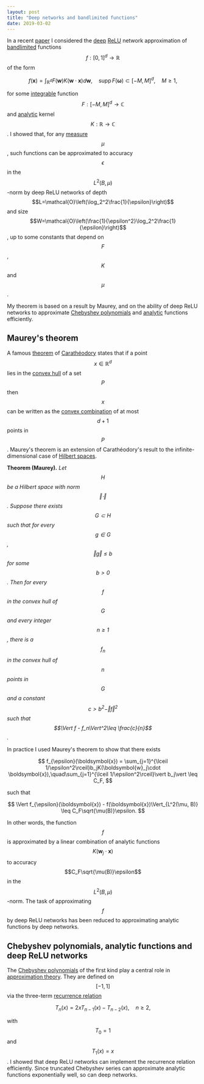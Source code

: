 ```yaml
---
layout: post
title: "Deep networks and bandlimited functions"
date: 2019-03-02
---
```


In a recent <a href="http://arxiv.org/pdf/1903.00735.pdf">paper</a> I considered the <a href='http://en.wikipedia.org/wiki/Deep_learning'>deep</a> <a href='http://en.wikipedia.org/wiki/Rectifier_(neural_networks)'>ReLU</a> network approximation of <a href='http://en.wikipedia.org/wiki/Bandlimiting'>bandlimited</a> functions $$f:[0,1]^d\rightarrow\mathbb{R}$$ of the form

$$
f(\boldsymbol{x}) = \int_{\mathbb{R}^d}F(\boldsymbol{w})K(\boldsymbol{w}\cdot\boldsymbol{x})d\boldsymbol{w}, 
\quad\mathrm{supp}\,F(\boldsymbol{\omega})\subset [-M,M]^d, \quad M\geq1,
$$

for some <a href='http://en.wikipedia.org/wiki/Locally_integrable_function'>integrable</a> function $$F:[-M,M]^d\rightarrow\mathbb{C}$$ and <a href='http://en.wikipedia.org/wiki/Analytic_function'>analytic</a> kernel $$K:\mathbb{R}\rightarrow\mathbb{C}$$.
I showed that, for any <a href='http://en.wikipedia.org/wiki/Measure_(mathematics)'>measure</a> $$\mu$$, such functions can be approximated to accuracy $$\epsilon$$ in the $$L^2(B,\mu)$$-norm by deep ReLU networks of depth $$L=\mathcal{O}\left(\log_2^2\frac{1}{\epsilon}\right)$$ and size $$W=\mathcal{O}\left(\frac{1}{\epsilon^2}\log_2^2\frac{1}{\epsilon}\right)$$, up to some constants that depend on $$F$$, $$K$$ and $$\mu$$.

My theorem is based on a result by Maurey, and on the ability of deep ReLU networks to approximate <a href='https://en.wikipedia.org/wiki/Chebyshev_polynomials'>Chebyshev polynomials</a> and <a href='http://en.wikipedia.org/wiki/Analytic_function'>analytic</a> functions efficiently.

<h2>Maurey's theorem</h2>

A famous <a href='http://en.wikipedia.org/wiki/Carath%C3%A9odory%27s_theorem_(convex_hull)'>theorem</a> of <a href='http://en.wikipedia.org/wiki/Constantin_Carath%C3%A9odory'>Carath&eacute;odory</a> states that if a point $$x\in\mathbb{R}^d$$ lies in the <a href='http://en.wikipedia.org/wiki/Convex_hull'>convex hull</a> of a set $$P$$ then $$x$$ can be written as the <a href='https://en.wikipedia.org/wiki/Convex_combination'>convex combination</a> of at most $$d+1$$ points in $$P$$.
Maurey's theorem is an extension of Carath&eacute;odory's result to the infinite-dimensional case of <a href='http://en.wikipedia.org/wiki/Hilbert_space'>Hilbert spaces</a>.

<b>Theorem (Maurey).</b>
<i>Let $$H$$ be a Hilbert space with norm $$\Vert\cdot\Vert$$. 
Suppose there exists $$G\subset H$$ such that for every $$g\in G$$, $$\Vert g\Vert\leq b$$ for some $$b>0$$. 
Then for every $$f$$ in the convex hull of $$G$$ and every integer $$n\geq 1$$, there is a $$f_n$$ in the convex hull of $$n$$ points in $$G$$ and a constant $$c>b^2-\Vert f\Vert^2$$ such that $$\Vert f - f_n\Vert^2\leq \frac{c}{n}$$.</i>

In practice I used Maurey's theorem to show that there exists

$$
f_{\epsilon}(\boldsymbol{x}) 
= \sum_{j=1}^{\lceil 1/\epsilon^2\rceil}b_jK(\boldsymbol{w}_j\cdot \boldsymbol{x}),\quad\sum_{j=1}^{\lceil 1/\epsilon^2\rceil}\vert b_j\vert \leq C_F,
$$

such that

$$
\Vert f_{\epsilon}(\boldsymbol{x}) - f(\boldsymbol{x})\Vert_{L^2(\mu, B)}
\leq C_F\sqrt{\mu(B)}\epsilon.
$$

In other words, the function $$f$$ is approximated by a linear combination of analytic functions $$K(\boldsymbol{w}_j\cdot \boldsymbol{x})$$ to accuracy $$C_F\sqrt{\mu(B)}\epsilon$$ in the $$L^2(B,\mu)$$-norm. The task of approximating $$f$$ by deep ReLU networks has been reduced to approximating analytic functions by deep networks.

<h2>Chebyshev polynomials, analytic functions and deep ReLU networks</h2>

The <a href='http://en.wikipedia.org/wiki/Chebyshev_polynomials'>Chebyshev polynomials</a> of the first kind play a central role in <a href='http://en.wikipedia.org/wiki/Approximation_theory'>approximation theory</a>. They are defined on $$[-1,1]$$ via the three-term <a href='http://en.wikipedia.org/wiki/Recurrence_relation'>recurrence relation</a>

$$
T_n(x) = 2xT_{n-1}(x) - T_{n-2}(x), \quad n\geq 2,
$$

with $$T_0=1$$ and $$T_1(x) = x$$. I showed that deep ReLU networks can implement the recurrence relation efficiently. Since truncated Chebyshev series can approximate analytic functions exponentially well, so can deep networks.

